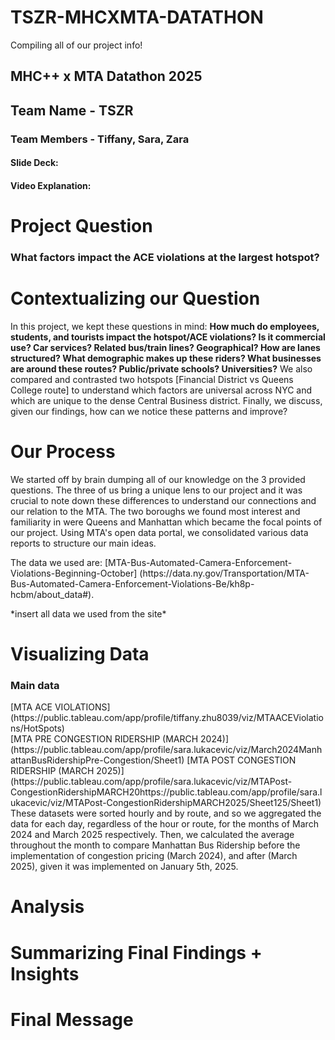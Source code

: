 # TSZR-MHCXMTA-DATATHON
Compiling all of our project info!

<h2> MHC++ x MTA Datathon 2025
<h2> Team Name - TSZR </h2>
<h3> Team Members - Tiffany, Sara, Zara </h3>
<h4> Slide Deck: </h4>
<h4> Video Explanation: </h4>

<h1> Project Question </h1>

<h3> What factors impact the ACE violations at the largest hotspot? </h3>

<h1> Contextualizing our Question </h1>
<p> In this project, we kept these questions in mind: <b> How much do employees, students, and tourists impact the hotspot/ACE violations? </b>
<b>Is it commercial use? Car services? Related bus/train lines? Geographical? How are lanes structured? What demographic makes up these riders? What businesses are around these routes? Public/private schools? Universities?</b> We also compared and contrasted two hotspots [Financial District vs Queens College route] to understand which factors are universal across NYC and which are unique to the dense Central Business district. Finally, we discuss, given our findings, how can we notice these patterns and improve? </p>

<h1> Our Process </h1>
<p> We started off by brain dumping all of our knowledge on the 3 provided questions. The three of us bring a unique lens to our project and it was crucial to note down these differences to understand our connections and our relation to the MTA. The two boroughs we found most interest and familiarity in were Queens and Manhattan which became the focal points of our project. Using MTA's open data portal, we consolidated various data reports to structure our main ideas. </p> <p> The data we used are: [MTA-Bus-Automated-Camera-Enforcement-Violations-Beginning-October] (https://data.ny.gov/Transportation/MTA-Bus-Automated-Camera-Enforcement-Violations-Be/kh8p-hcbm/about_data#). </p>
<p>*insert all data we used from the site*</p>

<h1> Visualizing Data </h1>

<h3> Main data </h3>
[MTA ACE VIOLATIONS]
(https://public.tableau.com/app/profile/tiffany.zhu8039/viz/MTAACEViolations/HotSpots) <br>
[MTA PRE CONGESTION RIDERSHIP (MARCH 2024)] (https://public.tableau.com/app/profile/sara.lukacevic/viz/March2024ManhattanBusRidershipPre-Congestion/Sheet1)
[MTA POST CONGESTION RIDERSHIP (MARCH 2025)] <br>
(https://public.tableau.com/app/profile/sara.lukacevic/viz/MTAPost-CongestionRidershipMARCH20https://public.tableau.com/app/profile/sara.lukacevic/viz/MTAPost-CongestionRidershipMARCH2025/Sheet125/Sheet1) <br>
These datasets were sorted hourly and by route, and so we aggregated the data for each day, regardless of the hour or route, for the months of March 2024 and March 2025 respectively. Then, we calculated the average throughout the month to compare Manhattan Bus Ridership before the implementation of congestion pricing (March 2024), and after (March 2025), given it was implemented on January 5th, 2025.

<h1> Analysis </h1>

<h1> Summarizing Final Findings + Insights </h1>
<h1> Final Message </h1>
